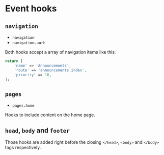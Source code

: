 # Event hooks

## `navigation`

- `navigation`
- `navigation.auth`

Both hooks accept a array of navigation items like this:

```php
return [
    'name' => 'Announcements',
    'route' => 'announcements.index',
    'priority' => 10,
];
```

## `pages`

- `pages.home`

Hooks to include content on the home page.

## `head`, `body` and `footer`

Those hooks are added right before the closing `</head>`, `<body>` and `</body>` tags respectively.


